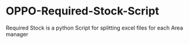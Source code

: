 # OPPO-Required-Stock-Script
Required Stock is a python Script for splitting excel files for each Area manager
